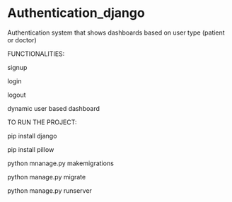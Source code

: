 # Authentication_django
Authentication system that shows dashboards based on user type (patient or doctor)

FUNCTIONALITIES:

signup

login

logout

dynamic user based dashboard


TO RUN THE PROJECT:

pip install django

pip install pillow

python mnanage.py makemigrations

python manage.py migrate

python manage.py runserver
